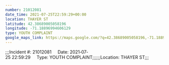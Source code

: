 ```yaml
---
number: 21012081
date_time: 2021-07-25T22:59:29+00:00
location: THAYER ST
latitude: 42.38689005058196
longitude: -71.18896994606129
type: YOUTH COMPLAINT
google_maps_link: https://maps.google.com/?q=42.38689005058196,-71.18896994606129
---
```


;;;Incident #: 21012081     Date: 2021‐07‐25 22:59:29     Type: YOUTH COMPLAINT;;;;;;Location: THAYER ST;;;
